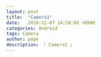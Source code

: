 ```yaml
---
layout: post
title:  "Camera1"
date:   2018-12-07 14:58:00 +0800
categories: Android
tags: Camera
author: pepe
description: 『 Camera1 』
---
```



